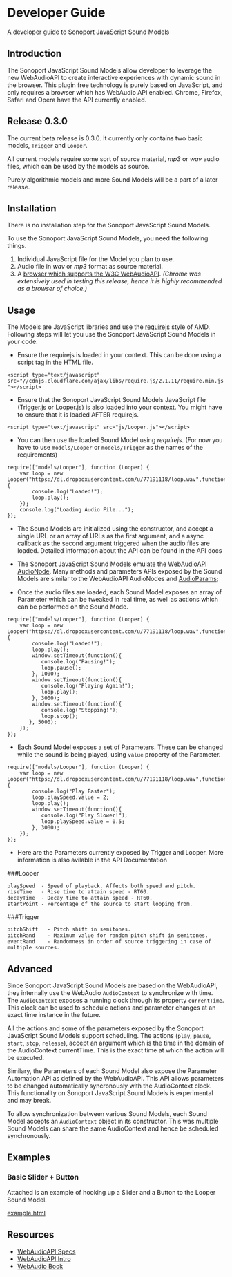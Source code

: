 # Developer Guide

A developer guide to Sonoport JavaScript Sound Models


## Introduction
The Sonoport JavaScript Sound Models allow developer to leverage the new WebAudioAPI to create interactive experiences with dynamic sound in the browser. This plugin free technology is purely based on JavaScript, and only requires a browser which has WebAudio API enabled. Chrome, Firefox, Safari and Opera have the API currently enabled.

## Release 0.3.0
The current beta release is 0.3.0. It currently only contains two basic models, `Trigger` and `Looper`. 

All current models require some sort of source material, _mp3_ or _wav_ audio files, which can be used by the models as source.

Purely algorithmic models and more Sound Models will be a part of a later release.

## Installation
There is no installation step for the Sonoport JavaScript Sound Models. 

To use the Sonoport JavaScript Sound Models, you need the following things.

1. Individual JavaScript file for the Model you plan to use.
2. Audio file in _wav_ or _mp3_ format as source material.
3. A [browser which supports the W3C WebAudioAPI](http://caniuse.com/#feat=audio-api). _(Chrome was extensively used in testing this release, hence it is highly recommended as a browser of choice.)_


## Usage
The Models are JavaScript libraries and use the [requirejs](http://requirejs.org/) style of AMD. Following steps will let you use the  Sonoport JavaScript Sound Models in your code.

- Ensure the requirejs is loaded in your context. This can be done using a script tag in the HTML file.

`<script type="text/javascript" src="//cdnjs.cloudflare.com/ajax/libs/require.js/2.1.11/require.min.js"></script>`
 
- Ensure that the Sonoport JavaScript Sound Models JavaScript file (Trigger.js or Looper.js) is also loaded into your context. You might have to ensure that it is loaded AFTER requirejs.

`<script type="text/javascript" src="js/Looper.js"></script>`

- You can then use the loaded Sound Model using _requirejs_. (For now you have to use `models/Looper` or `models/Trigger` as the names of the requirements)

``` 
require(["models/Looper"], function (Looper) {
    var loop = new Looper("https://dl.dropboxusercontent.com/u/77191118/loop.wav",function(){
        console.log("Loaded!");
        loop.play();
    });
    console.log("Loading Audio File...");
});
```

- The Sound Models are initialized using the constructor, and accept a single URL or an array of URLs as the first argument, and a async callback as the second argument triggered when the audio files are loaded. Detailed information about the API can be found in the API docs

- The Sonoport JavaScript Sound Models emulate the [WebAudioAPI AudioNode](http://webaudio.github.io/web-audio-api/#idl-def-AudioNode). Many methods and parameters APIs exposed by the Sound Models are similar to the WebAudioAPI AudioNodes and [AudioParams](http://webaudio.github.io/web-audio-api/#the-audioparam-interface);

- Once the audio files are loaded, each Sound Model exposes an array of Parameter which can be tweaked in real time, as well as actions which can be performed on the Sound Mode.

```
require(["models/Looper"], function (Looper) {
    var loop = new Looper("https://dl.dropboxusercontent.com/u/77191118/loop.wav",function(){
        console.log("Loaded!");
        loop.play();
        window.setTimeout(function(){
           console.log("Pausing!");
           loop.pause();
        }, 1000);
        window.setTimeout(function(){
           console.log("Playing Again!");
           loop.play();
        }, 3000);
        window.setTimeout(function(){
           console.log("Stopping!");
           loop.stop();
       }, 5000);
    });
});
```

- Each Sound Model exposes a set of Parameters. These can be changed while the sound is being played, using `value` property of the Parameter.

``` 
require(["models/Looper"], function (Looper) {
    var loop = new Looper("https://dl.dropboxusercontent.com/u/77191118/loop.wav",function(){
        console.log("Play Faster");
        loop.playSpeed.value = 2;
        loop.play();
        window.setTimeout(function(){
           console.log("Play Slower!");
           loop.playSpeed.value = 0.5;
        }, 3000);
    });
});
```

- Here are the Parameters currently exposed by Trigger and Looper. More information is also avilable in the API Documentation

###Looper

```
playSpeed  - Speed of playback. Affects both speed and pitch. 
riseTime   - Rise time to attain speed - RT60.
decayTime  - Decay time to attain speed - RT60.
startPoint - Percentage of the source to start looping from.
```

###Trigger

```
pitchShift   - Pitch shift in semitones.  
pitchRand    - Maximum value for random pitch shift in semitones.
eventRand    - Randomness in order of source triggering in case of multiple sources.
```


## Advanced

Since Sonoport JavaScript Sound Models are based on the WebAudioAPI, they internally use the WebAudio `AudioContext` to synchronize with time. The `AudioContext` exposes a running clock through its property `currentTime`. This clock can be used to schedule actions and parameter changes at an exact time instance in the future.

All the actions and some of the parameters exposed by the Sonoport JavaScript Sound Models support scheduling. The actions (`play`, `pause`, `start`, `stop`, `release`), accept an argument which is the time in the domain of the AudioContext currentTime. This is the exact time at which the action will be executed.

Similary, the Parameters of each Sound Model also expose the Parameter Automation API as defined by the WebAudioAPI. This API allows parameters to be changed automatically syncronously with the AudioContext clock. This functionality on Sonoport JavaScript Sound Models is experimental and may break.

To allow synchronization between various Sound Models, each Sound Model accepts an `AudioContext` object in its constructor. This was multiple Sound Models can share the same AudioContext and hence be scheduled synchronously. 

## Examples

### Basic Slider + Button

Attached is an example of hooking up a Slider and a Button to the Looper Sound Model.

[example.html](example.html)

## Resources
- [WebAudioAPI Specs](http://webaudio.github.io/web-audio-api/)
- [WebAudioAPI Intro](http://www.html5rocks.com/en/tutorials/webaudio/intro/)
- [WebAudio Book](http://chimera.labs.oreilly.com/books/1234000001552)
